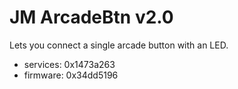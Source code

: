 # JM ArcadeBtn v2.0

Lets you connect a single arcade button with an LED.

* services: 0x1473a263
* firmware: 0x34dd5196
